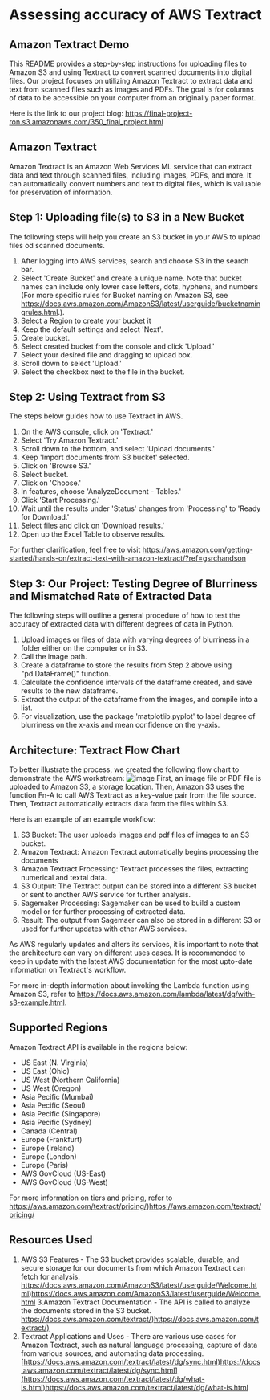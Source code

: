 # Assessing accuracy of AWS Textract

## Amazon Textract Demo
This README provides a step-by-step instructions for uploading files to Amazon S3 and using
Textract to convert scanned documents into digital files. Our project focuses on utilizing Amazon Textract to extract data and text from scanned files such as images and PDFs. The goal is for columns of data to be accessible on your computer from an originally paper format. 

Here is the link to our project blog: https://final-project-ron.s3.amazonaws.com/350_final_project.html

## Amazon Textract
Amazon Textract is an Amazon Web Services ML service that can extract data and text through scanned files, including images, PDFs, and more. It can automatically convert numbers and text to digital files, which is valuable for preservation of information. 

## Step 1: Uploading file(s) to S3 in a New Bucket
The following steps will help you create an S3 bucket in your AWS to upload files od scanned documents.
1. After logging into AWS services, search and choose S3 in the search bar.
2. Select 'Create Bucket' and create a unique name. Note that bucket names can include only lower case letters, dots, hyphens, and numbers (For more specific rules for Bucket naming on Amazon S3, see https://docs.aws.amazon.com/AmazonS3/latest/userguide/bucketnamingrules.html.).
3. Select a Region to create your bucket it
4. Keep the default settings and select 'Next'.
5. Create bucket.
6. Select created bucket from the console and click 'Upload.'
7. Select your desired file and dragging to upload box.
8. Scroll down to select 'Upload.'
9. Select the checkbox next to the file in the bucket.

## Step 2: Using Textract from S3
The  steps below guides how to use Textract in AWS.
1. On the AWS console, click on 'Textract.'
2. Select 'Try Amazon Textract.'
3. Scroll down to the bottom, and select 'Upload documents.'
4. Keep 'Import documents from S3 bucket' selected.
5. Click on 'Browse S3.'
6. Select bucket.
7. Click on 'Choose.'
8. In features, choose 'AnalyzeDocument - Tables.'
9. Click 'Start Processing.'
10. Wait until the results under 'Status' changes from 'Processing' to 'Ready for Download.'
11. Select files and click on 'Download results.'
12. Open up the Excel Table to observe results.

For further clarification, feel free to visit https://aws.amazon.com/getting-started/hands-on/extract-text-with-amazon-textract/?ref=gsrchandson

## Step 3: Our Project: Testing Degree of Blurriness and Mismatched Rate of Extracted Data
The following steps will outline a general procedure of how to test the accuracy of extracted data with different degrees of data in Python.
1. Upload images or files of data with varying degrees of blurriness in a folder either on the computer or in S3.
2. Call the image path.
3. Create a dataframe to store the results from Step 2 above using "pd.DataFrame()" function.
4. Calculate the confidence intervals of the dataframe created, and save results to the new dataframe.
5. Extract the output of the dataframe from the images, and compile into a list.
6. For visualization, use the package 'matplotlib.pyplot' to label degree of blurriness on the x-axis and mean confidence on the y-axis.

## Architecture: Textract Flow Chart
To better illustrate the process, we created the following flow chart to demonstrate the AWS workstream:
![image](https://github.com/h1kim/QTM-350-Final-Project/assets/92637998/c6b1f559-e406-4284-8ef5-a6905ade92ab)
First, an image file or PDF file is uploaded to Amazon S3, a storage location. Then, Amazon S3 uses the function Fn-A to call AWS Textract as a key-value pair from the file source. Then, Textract automatically extracts data from the files within S3. 

Here is an example of an example workflow:
1. S3 Bucket: The user uploads images and pdf files of images to an S3 bucket.
2. Amazon Textract: Amazon Textract automatically begins processing the documents
3. Amazon Textract Processing: Textract processes the files, extracting numerical and textal data.
4. S3 Output: The Textract output can be stored into a different S3 bucket or sent to another AWS service for further analysis.
5. Sagemaker Processing: Sagemaker can be used to build a custom model or for further processing of extracted data.
6. Result: The output from Sagemaer can also be stored in a different S3 or used for further updates with other AWS services.

As AWS regularly updates and alters its services, it is important to note that the architecture can vary on different uses cases. It is recommended to keep in update with the latest AWS documentation for the most upto-date information on Textract's workflow. 

For more in-depth information about invoking the Lambda function using Amazon S3, refer to https://docs.aws.amazon.com/lambda/latest/dg/with-s3-example.html.

## Supported Regions
Amazon Textract API is available in the regions below:
- US East (N. Virginia)
- US East (Ohio)
- US West (Northern California)
- US West (Oregon)
- Asia Pecific (Mumbai)
- Asia Pecific (Seoul)
- Asia Pecific (Singapore)
- Asia Pecific (Sydney)
- Canada (Central)
- Europe (Frankfurt)
- Europe (Ireland)
- Europe (London)
- Europe (Paris)
- AWS GovCloud (US-East)
- AWS GovCloud (US-West)

For more information on tiers and pricing, refer to https://aws.amazon.com/textract/pricing/)https://aws.amazon.com/textract/pricing/

## Resources Used
1. AWS S3 Features - The S3 bucket provides scalable, durable, and secure storage for our documents from which Amazon Textract can fetch for analysis. https://docs.aws.amazon.com/AmazonS3/latest/userguide/Welcome.html)https://docs.aws.amazon.com/AmazonS3/latest/userguide/Welcome.html
3.Amazon Textract Documentation - The API is called to analyze the documents stored in the S3 bucket. [https://docs.aws.amazon.com/textract/)https://docs.aws.amazon.com/textract/)](https://docs.aws.amazon.com/textract/)
4. Textract Applications and Uses - There are various use cases for Amazon Textract, such as natural language processing, capture of data from various sources, and automating data processing.
[https://docs.aws.amazon.com/textract/latest/dg/sync.html)https://docs.aws.amazon.com/textract/latest/dg/sync.html](https://docs.aws.amazon.com/textract/latest/dg/what-is.html)https://docs.aws.amazon.com/textract/latest/dg/what-is.html
